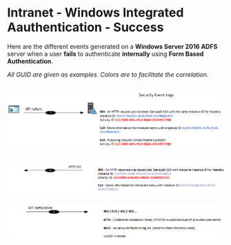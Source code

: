 ﻿# Intranet - Windows Integrated Aauthentication - Success

Here are the different events generated on a **Windows Server 2016 ADFS** server when a user **fails** to authenticate **internally** using **Form Based Authentication**.

*All GUID are given as examples. Colors are to facilitate the correlation.*

![1](/Images/Intranet-WIA-Failure-1.png)
---
![2](/Images/Intranet-WIA-Failure-2.png)
---
![3](/Images/Intranet-WIA-Failure-3.png)
